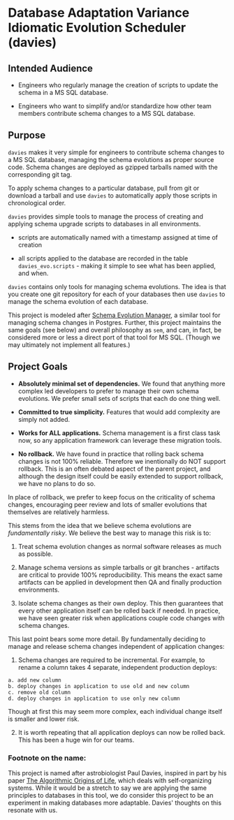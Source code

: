 # Database Adaptation Variance Idiomatic Evolution Scheduler (davies)

## Intended Audience

  - Engineers who regularly manage the creation of scripts to update the
    schema in a MS SQL database.

  - Engineers who want to simplify and/or standardize how other team
    members contribute schema changes to a MS SQL database.

## Purpose

`davies` makes it very simple for engineers to contribute schema changes 
to a MS SQL database, managing the schema evolutions as proper source code. 
Schema changes are deployed as gzipped tarballs named with the corresponding 
git tag.

To apply schema changes to a particular database, pull from git or
download a tarball and use `davies` to automatically apply those 
scripts in chronological order.

`davies` provides simple tools to manage the process of creating and 
applying schema upgrade scripts to databases in all environments.

 - scripts are automatically named with a timestamp assigned at time
   of creation

 - all scripts applied to the database are recorded in
   the table `davies_evo.scripts` - making it simple to
   see what has been applied, and when.

`davies` contains only tools for managing schema evolutions. The idea is
that you create one git repository for each of your databases then use
`davies` to manage the schema evolution of each database.

This project is modeled after 
[Schema Evolution Manager](https://github.com/mbryzek/schema-evolution-manager),
a similar tool for managing schema changes in Postgres. Further, this
project maintains the same goals (see below) and overall philosophy as `sem`,
and can, in fact, be considered more or less a direct port of that tool
for MS SQL. (Though we may ultimately not implement all features.)

## Project Goals

  - **Absolutely minimal set of dependencies.** We found that anything
    more complex led developers to prefer to manage their own schema
    evolutions. We prefer small sets of scripts that each do one thing
    well.

  - **Committed to true simplicity.** Features that would add complexity
    are simply not added.

  - **Works for ALL applications.** Schema management is a first class
    task now, so any application framework can leverage these
    migration tools.

  - **No rollback.** We have found in practice that rolling back schema
    changes is not 100% reliable. Therefore we inentionally do NOT
    support rollback. This is an often debated aspect of the parent
    project, and although the design itself could be easily extended to 
    support rollback, we have no plans to do so.

In place of rollback, we prefer to keep focus on the criticality of
schema changes, encouraging peer review and lots of smaller evolutions
that themselves are relatively harmless.

This stems from the idea that we believe schema evolutions are
*fundamentally risky*. We believe the best way to manage this risk is
to:

  1. Treat schema evolution changes as normal software releases
  as much as possible.

  2. Manage schema versions as simple tarballs or git branches - 
  artifacts are critical to provide 100% reproducibility. This means 
  the exact same artifacts can be applied in development then QA and 
  finally production environments.

  3. Isolate schema changes as their own deploy. This then
  guarantees that every other application itself can be rolled
  back if needed. In practice, we have seen greater risk when
  applications couple code changes with schema changes.

This last point bears some more detail. By fundamentally deciding to
manage and release schema changes independent of application changes:

  1. Schema changes are required to be incremental. For example, to
  rename a column takes 4 separate, independent production deploys:

    a. add new column
    b. deploy changes in application to use old and new column
    c. remove old column
    d. deploy changes in application to use only new column

  Though at first this may seem more complex, each individual change
  itself is smaller and lower risk.

  2. It is worth repeating that all application deploys can now be
  rolled back. This has been a huge win for our teams.

### Footnote on the name:

This project is named after astrobiologist Paul Davies, inspired 
in part by his paper [The Algorithmic Origins of Life](https://arxiv.org/abs/1207.4803),
which deals with self-organizing systems. While it would be a 
stretch to say we are applying the same principles to databases
in this tool, we do consider this project to be an experiment in 
making databases more adaptable. Davies' thoughts on this resonate
with us.
